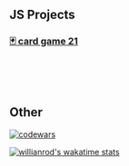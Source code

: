 
<h2>JS Projects</h2>

<!-- [![Readme Card](https://github-readme-stats.vercel.app/api/pin/?username=mmiksaa&repo=cardGame-twentyOne)](https://github.com/mmiksaa/cardGame-twentyOne) -->

 <h3> 
 
 [🃏 card game 21](https://github.com/mmiksaa/cardGame-twentyOne)
 
</h3>

</br></br></br>

<h2>Other</h2>

[![codewars](https://www.codewars.com/users/mmiksaa/badges/small)](https://www.codewars.com/users/mmiksaa/badges/large) 


[![willianrod's wakatime stats](https://github-readme-stats.vercel.app/api/wakatime?username=@miksa&layout=compact)](https://wakatime.com/@miksa)

<!--START_SECTION:waka-->
<!--END_SECTION:waka-->
